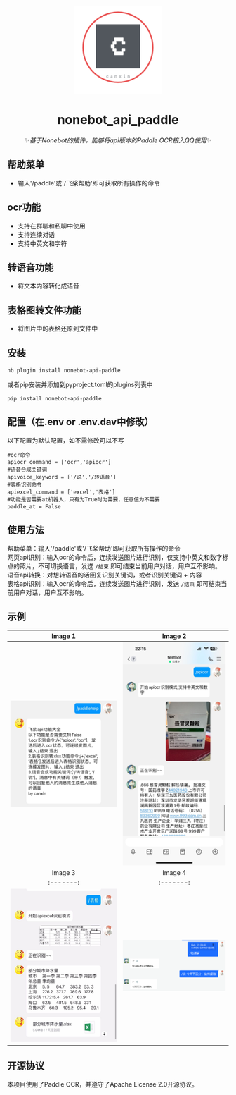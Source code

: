 <p align="center">
<a href="https://github.com/canxin121/nonebot_api_paddleocr"><img src="https://github.com/canxin121/nonebot_paddle_ocr/blob/main/demo/logo_transparent.png" width="200" height="200" alt="nonebot_api_paddle"></a>
</p>
<div align="center">

# nonebot_api_paddle

✨*基于Nonebot的插件，能够将api版本的Paddle OCR接入QQ使用*✨

<div align="left">
 
## 帮助菜单
- 输入'/paddle'或'/飞桨帮助'即可获取所有操作的命令
## ocr功能
- 支持在群聊和私聊中使用
- 支持连续对话
- 支持中英文和字符
## 转语音功能
- 将文本内容转化成语音
## 表格图转文件功能
- 将图片中的表格还原到文件中
## 安装
```
nb plugin install nonebot-api-paddle  
```
或者pip安装并添加到pyproject.toml的plugins列表中  
```
pip install nonebot-api-paddle  
```
## 配置（在.env or .env.dav中修改）  
以下配置为默认配置，如不需修改可以不写   

```
#ocr命令  
apiocr_command = ['ocr','apiocr']             
#语音合成关键词  
apivoice_keyword = ['/说','/转语音']         
#表格识别命令
apiexcel_command = ['excel','表格']        
#功能是否需要at机器人，只有为True时为需要，任意值为不需要
paddle_at = False
```
## 使用方法
 帮助菜单：输入'/paddle'或'/飞桨帮助'即可获取所有操作的命令  
 网页api识别：输入ocr的命令后，连续发送图片进行识别，仅支持中英文和数字标点的照片，不可切换语言，发送 `/结束` 即可结束当前用户对话，用户互不影响。 
 语音api转换：对想转语音的话回复识别关键词，或者识别关键词 + 内容  
 表格api识别：输入ocr的命令后，连续发送图片进行识别，发送 `/结束` 即可结束当前用户对话，用户互不影响。 
## 示例

| Image 1 | Image 2 |
|:-------:|:-------:|
| ![](https://github.com/canxin121/nonebot_api_paddle/blob/main/demo/demo%20(1).png) | ![](https://github.com/canxin121/nonebot_api_paddle/blob/main/demo/demo%20(1).jpg) |
| Image 3 | Image 4 |
|:-------:|:-------:|
| ![](https://github.com/canxin121/nonebot_api_paddle/blob/main/demo/demo%20(2).png) | ![](https://github.com/canxin121/nonebot_api_paddle/blob/main/demo/demo%20(3).png) |
## 开源协议

本项目使用了Paddle OCR，并遵守了Apache License 2.0开源协议。
